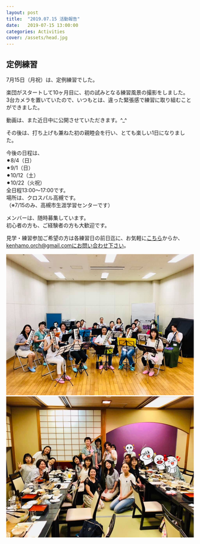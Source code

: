 ```yaml
---
layout: post
title:  "2019.07.15 活動報告"
date:   2019-07-15 13:00:00
categories: Activities
cover: /assets/head.jpg
---
```

## 定例練習

7月15日（月祝）は、定例練習でした。  
  
楽団がスタートして10ヶ月目に、初の試みとなる練習風景の撮影をしました。  
3台カメラを置いていたので、いつもとは、違った緊張感で練習に取り組むことができました。  
  
動画は、また近日中に公開させていただきます。^_^  
  
その後は、打ち上げも兼ねた初の親睦会を行い、とても楽しい1日になりました。  
  
  
今後の日程は、  
⚫︎8/4（日）  
⚫︎9/1（日）  
⚫︎10/12（土）  
⚫︎10/22（火祝）  
全日程13:00〜17:00です。  
場所は、クロスパル高槻です。  
（※7/15のみ、高槻市生涯学習センターです）  
  
メンバーは、随時募集しています。  
初心者の方も、ご経験者の方も大歓迎です。  

見学・練習参加ご希望の方は各練習日の前日迄に、お気軽に[こちら](https://docs.google.com/forms/d/e/1FAIpQLSeOdIlDB3uChvhrr9F543WjyJz2orR1FHCYdYVnwKcQU6wVcg/viewform)からか、kenhamo.orch@gmail.comにお問い合わせ下さい。

  
<img border="0" src="/assets/20190715-1.jpg">  
  
<img border="0" src="/assets/20190715-2.jpg">  

